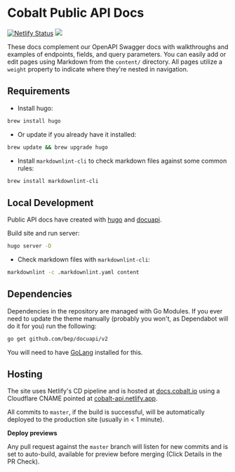 Cobalt Public API Docs
===============================
[![Netlify Status](https://api.netlify.com/api/v1/badges/b42b3f4e-140b-472d-becf-a0ce06e197d5/deploy-status)](https://app.netlify.com/sites/cobalt-api/deploys)
![](https://github.com/cobalthq/cobalt-public-api-docs/workflows/build/badge.svg)

These docs complement our OpenAPI Swagger docs with walkthroughs and examples of endpoints, fields, and query
parameters. You can easily add or edit pages using Markdown from the `content/` directory. All pages utilize a `weight`
property to indicate where they're nested in navigation.

## Requirements

- Install hugo:

```sh
brew install hugo
```

- Or update if you already have it installed:

```sh
brew update && brew upgrade hugo
```

- Install `markdownlint-cli` to check markdown files against some common rules:

```sh
brew install markdownlint-cli
```

## Local Development

Public API docs have created with [hugo](https://github.com/gohugoio/hugo) and [docuapi](https://github.com/bep/docuapi).

Build site and run server:

```sh
hugo server -D
```

- Check markdown files with `markdownlint-cli`:

```sh
markdownlint -c .markdownlint.yaml content
```

## Dependencies

Dependencies in the repository are managed with Go Modules. If you ever need to update the theme manually (probably
you won't, as Dependabot will do it for you) run the following:

```sh
go get github.com/bep/docuapi/v2
```

You will need to have [GoLang](https://go.dev/dl/) installed for this.

## Hosting

The site uses Netlify's CD pipeline and is hosted at [docs.cobalt.io](https://docs.cobalt.io) using a Cloudflare CNAME
pointed at [cobalt-api.netlify.app](https://cobalt-api.netlify.app).

All commits to `master`, if the build is successful, will be automatically deployed to the production site (usually
in < 1 minute).

**Deploy previews**

Any pull request against the `master` branch will listen for new commits and is set to auto-build, available for
preview before merging (Click Details in the PR Check).
